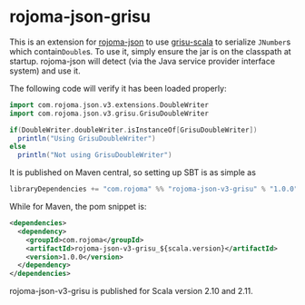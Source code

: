 rojoma-json-grisu
=================

This is an extension for
[rojoma-json](https://github.com/rjmac/rojoma-json) to use
[grisu-scala](https://github.com/rjmac/grisu-scala) to serialize
`JNumber`s which contain`Double`s.  To use it, simply ensure the jar
is on the classpath at startup.  rojoma-json will detect (via the Java
service provider interface system) and use it.

The following code will verify it has been loaded properly:
```scala
import com.rojoma.json.v3.extensions.DoubleWriter
import com.rojoma.json.v3.grisu.GrisuDoubleWriter

if(DoubleWriter.doubleWriter.isInstanceOf[GrisuDoubleWriter])
  println("Using GrisuDoubleWriter")
else
  println("Not using GrisuDoubleWriter")
```

It is published on Maven central, so setting up SBT is as simple as

```scala
libraryDependencies += "com.rojoma" %% "rojoma-json-v3-grisu" % "1.0.0"
```

While for Maven, the pom snippet is:

```xml
<dependencies>
  <dependency>
    <groupId>com.rojoma</groupId>
    <artifactId>rojoma-json-v3-grisu_${scala.version}</artifactId>
    <version>1.0.0</version>
  </dependency>
</dependencies>
```

rojoma-json-v3-grisu is published for Scala version 2.10 and 2.11.
